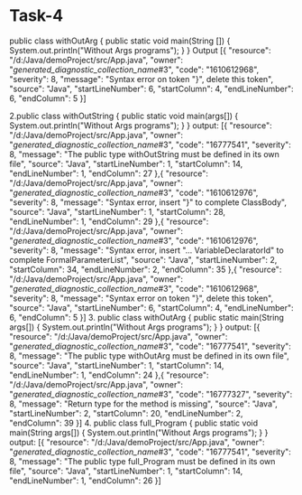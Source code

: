 # Task-4
public class withOutArg {
    public static void main(String []) 
    {
        System.out.println("Without Args programs");
    }
   }
   Output
[{
	"resource": "/d:/Java/demoProject/src/App.java",
	"owner": "_generated_diagnostic_collection_name_#3",
	"code": "1610612968",
	"severity": 8,
	"message": "Syntax error on token \"}\", delete this token",
	"source": "Java",
	"startLineNumber": 6,
	"startColumn": 4,
	"endLineNumber": 6,
	"endColumn": 5
}]

2.public class withOutString {
    public static void main(args[]) 
    {
        System.out.println("Without Args programs");
    }
   }
   output:
   [{
	"resource": "/d:/Java/demoProject/src/App.java",
	"owner": "_generated_diagnostic_collection_name_#3",
	"code": "16777541",
	"severity": 8,
	"message": "The public type withOutString must be defined in its own file",
	"source": "Java",
	"startLineNumber": 1,
	"startColumn": 14,
	"endLineNumber": 1,
	"endColumn": 27
},{
	"resource": "/d:/Java/demoProject/src/App.java",
	"owner": "_generated_diagnostic_collection_name_#3",
	"code": "1610612976",
	"severity": 8,
	"message": "Syntax error, insert \"}\" to complete ClassBody",
	"source": "Java",
	"startLineNumber": 1,
	"startColumn": 28,
	"endLineNumber": 1,
	"endColumn": 29
},{
	"resource": "/d:/Java/demoProject/src/App.java",
	"owner": "_generated_diagnostic_collection_name_#3",
	"code": "1610612976",
	"severity": 8,
	"message": "Syntax error, insert \"... VariableDeclaratorId\" to complete FormalParameterList",
	"source": "Java",
	"startLineNumber": 2,
	"startColumn": 34,
	"endLineNumber": 2,
	"endColumn": 35
},{
	"resource": "/d:/Java/demoProject/src/App.java",
	"owner": "_generated_diagnostic_collection_name_#3",
	"code": "1610612968",
	"severity": 8,
	"message": "Syntax error on token \"}\", delete this token",
	"source": "Java",
	"startLineNumber": 6,
	"startColumn": 4,
	"endLineNumber": 6,
	"endColumn": 5
}]
3.
public class withOutArg {
 public static  main(String args[]) 
 {
	 System.out.println("Without Args programs");
 }
}
output:
[{
	"resource": "/d:/Java/demoProject/src/App.java",
	"owner": "_generated_diagnostic_collection_name_#3",
	"code": "16777541",
	"severity": 8,
	"message": "The public type withOutArg must be defined in its own file",
	"source": "Java",
	"startLineNumber": 1,
	"startColumn": 14,
	"endLineNumber": 1,
	"endColumn": 24
},{
	"resource": "/d:/Java/demoProject/src/App.java",
	"owner": "_generated_diagnostic_collection_name_#3",
	"code": "16777327",
	"severity": 8,
	"message": "Return type for the method is missing",
	"source": "Java",
	"startLineNumber": 2,
	"startColumn": 20,
	"endLineNumber": 2,
	"endColumn": 39
}]
4.
public class full_Program {
    public static void main(String args[]) 
    {
        System.out.println("Without Args programs");
    }
   }
   output:
   [{
	"resource": "/d:/Java/demoProject/src/App.java",
	"owner": "_generated_diagnostic_collection_name_#3",
	"code": "16777541",
	"severity": 8,
	"message": "The public type full_Program must be defined in its own file",
	"source": "Java",
	"startLineNumber": 1,
	"startColumn": 14,
	"endLineNumber": 1,
	"endColumn": 26
}]
   
